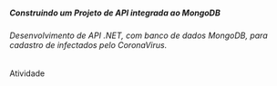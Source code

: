 #####  Construindo um Projeto  de API integrada ao MongoDB
###### Desenvolvimento de API .NET, com banco de dados MongoDB,  para cadastro de  infectados pelo CoronaVirus. 
Atividade
